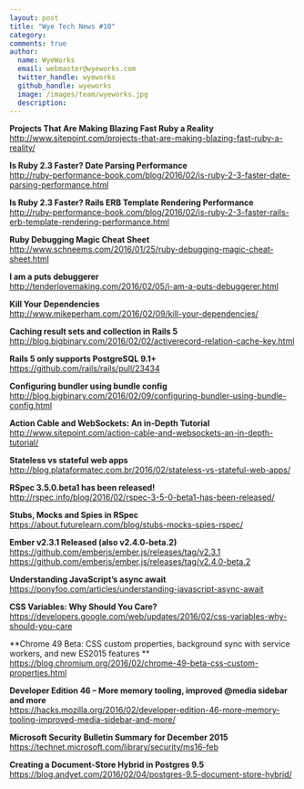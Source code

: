 ```yaml
---
layout: post
title: "Wye Tech News #10"
category:
comments: true
author:
  name: WyeWorks
  email: webmaster@wyeworks.com
  twitter_handle: wyeworks
  github_handle: wyeworks
  image: /images/team/wyeworks.jpg
  description:
---
```


**Projects That Are Making Blazing Fast Ruby a Reality**<br/>
http://www.sitepoint.com/projects-that-are-making-blazing-fast-ruby-a-reality/

**Is Ruby 2.3 Faster? Date Parsing Performance**<br/>
http://ruby-performance-book.com/blog/2016/02/is-ruby-2-3-faster-date-parsing-performance.html

**Is Ruby 2.3 Faster? Rails ERB Template Rendering Performance**<br/>
http://ruby-performance-book.com/blog/2016/02/is-ruby-2-3-faster-rails-erb-template-rendering-performance.html

<!-- more -->

**Ruby Debugging Magic Cheat Sheet**<br/>
http://www.schneems.com/2016/01/25/ruby-debugging-magic-cheat-sheet.html

**I am a puts debuggerer**<br/>
http://tenderlovemaking.com/2016/02/05/i-am-a-puts-debuggerer.html

**Kill Your Dependencies**<br/>
http://www.mikeperham.com/2016/02/09/kill-your-dependencies/

**Caching result sets and collection in Rails 5**<br/>
http://blog.bigbinary.com/2016/02/02/activerecord-relation-cache-key.html

**Rails 5 only supports PostgreSQL 9.1+**<br/>
https://github.com/rails/rails/pull/23434

**Configuring bundler using bundle config**<br/>
http://blog.bigbinary.com/2016/02/09/configuring-bundler-using-bundle-config.html

**Action Cable and WebSockets: An in-Depth Tutorial**<br/>
http://www.sitepoint.com/action-cable-and-websockets-an-in-depth-tutorial/

**Stateless vs stateful web apps**<br/>
http://blog.plataformatec.com.br/2016/02/stateless-vs-stateful-web-apps/

**RSpec 3.5.0.beta1 has been released!**<br/>
http://rspec.info/blog/2016/02/rspec-3-5-0-beta1-has-been-released/

**Stubs, Mocks and Spies in RSpec**<br/>
https://about.futurelearn.com/blog/stubs-mocks-spies-rspec/

**Ember v2.3.1 Released (also v2.4.0-beta.2)**<br/>
https://github.com/emberjs/ember.js/releases/tag/v2.3.1<br/>
https://github.com/emberjs/ember.js/releases/tag/v2.4.0-beta.2

**Understanding JavaScript’s async await**<br/>
https://ponyfoo.com/articles/understanding-javascript-async-await

**CSS Variables: Why Should You Care?**<br/>
https://developers.google.com/web/updates/2016/02/css-variables-why-should-you-care

**Chrome 49 Beta: CSS custom properties, background sync with service workers, and new ES2015 features **<br/>
https://blog.chromium.org/2016/02/chrome-49-beta-css-custom-properties.html

**Developer Edition 46 – More memory tooling, improved @media sidebar and more**<br/>
https://hacks.mozilla.org/2016/02/developer-edition-46-more-memory-tooling-improved-media-sidebar-and-more/

**Microsoft Security Bulletin Summary for December 2015**<br/>
https://technet.microsoft.com/library/security/ms16-feb

**Creating a Document-Store Hybrid in Postgres 9.5**<br/>
https://blog.andyet.com/2016/02/04/postgres-9.5-document-store-hybrid/
